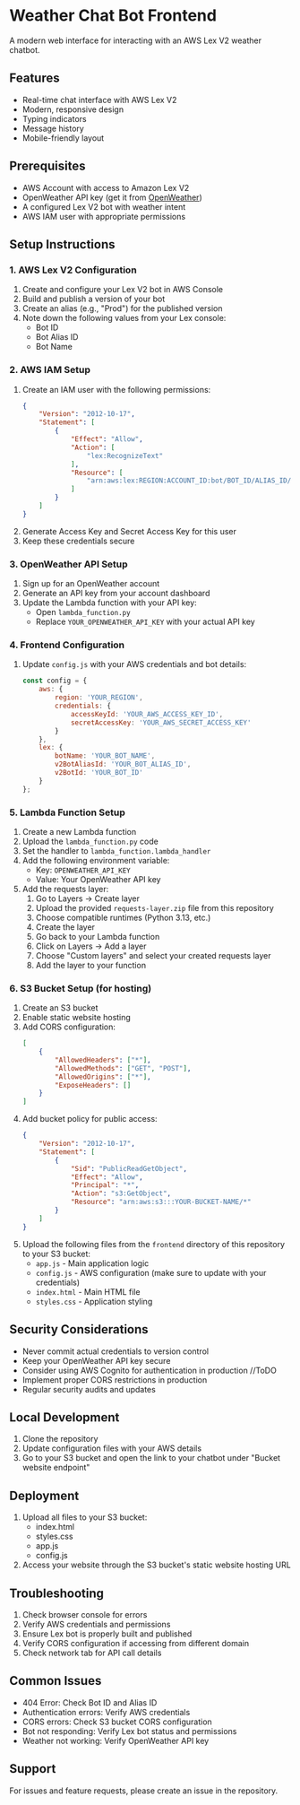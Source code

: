 # Weather Chat Bot Frontend

A modern web interface for interacting with an AWS Lex V2 weather chatbot.

## Features
- Real-time chat interface with AWS Lex V2
- Modern, responsive design
- Typing indicators
- Message history
- Mobile-friendly layout

## Prerequisites
- AWS Account with access to Amazon Lex V2
- OpenWeather API key (get it from [OpenWeather](https://openweathermap.org/api))
- A configured Lex V2 bot with weather intent
- AWS IAM user with appropriate permissions

## Setup Instructions

### 1. AWS Lex V2 Configuration
1. Create and configure your Lex V2 bot in AWS Console
2. Build and publish a version of your bot
3. Create an alias (e.g., "Prod") for the published version
4. Note down the following values from your Lex console:
   - Bot ID
   - Bot Alias ID
   - Bot Name

### 2. AWS IAM Setup
1. Create an IAM user with the following permissions:
   ```json
   {
       "Version": "2012-10-17",
       "Statement": [
           {
               "Effect": "Allow",
               "Action": [
                   "lex:RecognizeText"
               ],
               "Resource": [
                   "arn:aws:lex:REGION:ACCOUNT_ID:bot/BOT_ID/ALIAS_ID/*"
               ]
           }
       ]
   }
   ```
2. Generate Access Key and Secret Access Key for this user
3. Keep these credentials secure

### 3. OpenWeather API Setup
1. Sign up for an OpenWeather account
2. Generate an API key from your account dashboard
3. Update the Lambda function with your API key:
   - Open `lambda_function.py`
   - Replace `YOUR_OPENWEATHER_API_KEY` with your actual API key

### 4. Frontend Configuration
1. Update `config.js` with your AWS credentials and bot details:
   ```javascript
   const config = {
       aws: {
           region: 'YOUR_REGION',
           credentials: {
               accessKeyId: 'YOUR_AWS_ACCESS_KEY_ID',
               secretAccessKey: 'YOUR_AWS_SECRET_ACCESS_KEY'
           }
       },
       lex: {
           botName: 'YOUR_BOT_NAME',
           v2BotAliasId: 'YOUR_BOT_ALIAS_ID',
           v2BotId: 'YOUR_BOT_ID'
       }
   };
   ```

### 5. Lambda Function Setup
1. Create a new Lambda function
2. Upload the `lambda_function.py` code
3. Set the handler to `lambda_function.lambda_handler`
4. Add the following environment variable:
   - Key: `OPENWEATHER_API_KEY`
   - Value: Your OpenWeather API key
5. Add the requests layer:
   1. Go to Layers → Create layer
   2. Upload the provided `requests-layer.zip` file from this repository
   3. Choose compatible runtimes (Python 3.13, etc.)
   4. Create the layer
   5. Go back to your Lambda function
   6. Click on Layers → Add a layer
   7. Choose "Custom layers" and select your created requests layer
   8. Add the layer to your function

### 6. S3 Bucket Setup (for hosting)
1. Create an S3 bucket
2. Enable static website hosting
3. Add CORS configuration:
   ```json
   [
       {
           "AllowedHeaders": ["*"],
           "AllowedMethods": ["GET", "POST"],
           "AllowedOrigins": ["*"],
           "ExposeHeaders": []
       }
   ]
   ```
4. Add bucket policy for public access:
   ```json
   {
       "Version": "2012-10-17",
       "Statement": [
           {
               "Sid": "PublicReadGetObject",
               "Effect": "Allow",
               "Principal": "*",
               "Action": "s3:GetObject",
               "Resource": "arn:aws:s3:::YOUR-BUCKET-NAME/*"
           }
       ]
   }
   ```
5. Upload the following files from the `frontend` directory of this repository to your S3 bucket:
   - `app.js` - Main application logic
   - `config.js` - AWS configuration (make sure to update with your credentials)
   - `index.html` - Main HTML file
   - `styles.css` - Application styling

## Security Considerations
- Never commit actual credentials to version control
- Keep your OpenWeather API key secure
- Consider using AWS Cognito for authentication in production //ToDO
- Implement proper CORS restrictions in production
- Regular security audits and updates

## Local Development
1. Clone the repository
2. Update configuration files with your AWS details
3. Go to your S3 bucket and open the link to your chatbot under "Bucket website endpoint"

## Deployment
1. Upload all files to your S3 bucket:
   - index.html
   - styles.css
   - app.js
   - config.js
2. Access your website through the S3 bucket's static website hosting URL

## Troubleshooting
1. Check browser console for errors
2. Verify AWS credentials and permissions
3. Ensure Lex bot is properly built and published
4. Verify CORS configuration if accessing from different domain
5. Check network tab for API call details

## Common Issues
- 404 Error: Check Bot ID and Alias ID
- Authentication errors: Verify AWS credentials
- CORS errors: Check S3 bucket CORS configuration
- Bot not responding: Verify Lex bot status and permissions
- Weather not working: Verify OpenWeather API key

## Support
For issues and feature requests, please create an issue in the repository.
